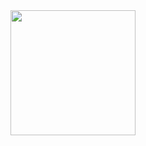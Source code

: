<div id="header" align="center">
  <img src="https://media.giphy.com/media/MTVrODmaZKfhTjUQon/giphy.gif" width="200"/>
</div>
